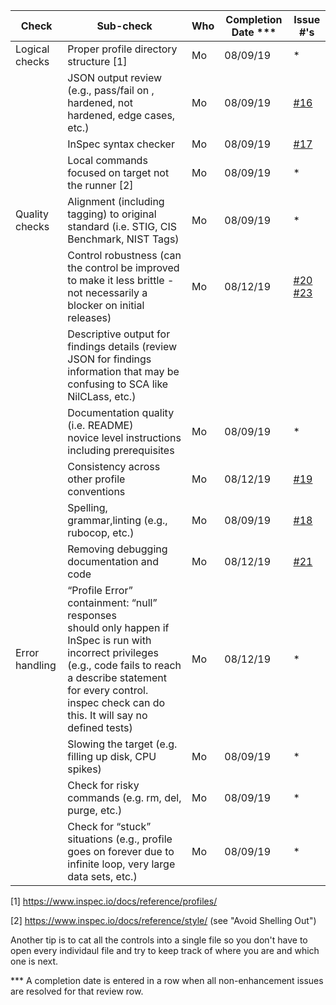 | Check          | Sub-check                                                                         | Who | Completion Date *** | Issue #'s |
|----------------|-----------------------------------------------------------------------------------|-----|-----------------|-----------|
|Logical checks| Proper profile directory structure	[1]						|Mo|08/09/19|*|
| |JSON output review (e.g., pass/fail on ,<br>hardened, not hardened, edge cases, etc.)|Mo|08/09/19|[#16](https://github.com/mitre/canonical-ubuntu-16.04-lts-stig-baseline/issues/16)|
| |InSpec syntax checker| Mo|08/09/19|[#17](https://github.com/mitre/canonical-ubuntu-16.04-lts-stig-baseline/issues/17)|
| |Local commands focused on target not the runner [2]| Mo|08/09/19|*|
|Quality checks|Alignment (including tagging) to original<br> standard (i.e. STIG, CIS Benchmark, NIST Tags)| Mo|08/09/19|*|
| |Control robustness (can the control be improved to make it less brittle - not necessarily a blocker on initial releases)| Mo|08/12/19|[#20](https://github.com/mitre/canonical-ubuntu-16.04-lts-stig-baseline/issues/20) [#23](https://github.com/mitre/canonical-ubuntu-16.04-lts-stig-baseline/issues/23)|
| |Descriptive output for findings details (review JSON for findings information that may be confusing to SCA like NilCLass, etc.)| |||
| |Documentation quality (i.e. README)<br> novice level instructions including prerequisites| Mo|08/09/19|*|
| |Consistency across other profile conventions | Mo|08/12/19|[#19](https://github.com/mitre/canonical-ubuntu-16.04-lts-stig-baseline/issues/19)|
| |Spelling, grammar,linting (e.g., rubocop, etc.)| Mo|08/09/19|[#18](https://github.com/mitre/canonical-ubuntu-16.04-lts-stig-baseline/issues/18)|
| |Removing debugging documentation and code| Mo|08/12/19|[#21](https://github.com/mitre/canonical-ubuntu-16.04-lts-stig-baseline/issues/21)|
| Error handling |“Profile Error” containment: “null” responses <br>should only happen if InSpec is run with incorrect privileges (e.g., code fails to reach a describe statement for every control. inspec check can do this. It will say no defined tests)| Mo|08/12/19|*|
| |Slowing the target (e.g. filling up disk, CPU spikes)| Mo|08/09/19|*|
| |Check for risky commands (e.g. rm, del, purge, etc.)| Mo|08/09/19|*|
| |Check for “stuck” situations (e.g., profile goes on forever due to infinite loop, very large data sets, etc.)| Mo|08/09/19|*|


[1] https://www.inspec.io/docs/reference/profiles/

[2] https://www.inspec.io/docs/reference/style/ (see "Avoid Shelling Out")

Another tip is to cat all the controls into a single file so you don't have to open every individaul file and try to keep track of where you are and which one is next.

*** A completion date is entered in a row when all non-enhancement issues are resolved for that review row.
